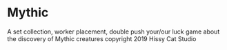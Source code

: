# Mythic
A set collection, worker placement, double push your/our luck game about the discovery of Mythic creatures
copyright 2019 Hissy Cat Studio
